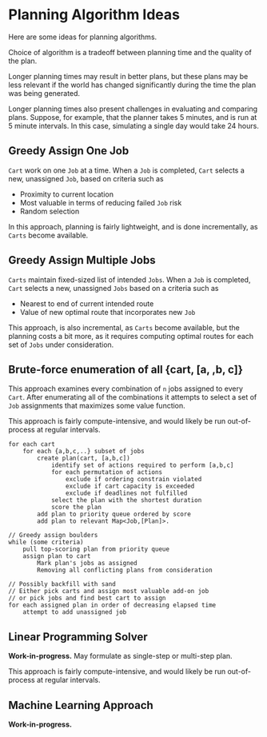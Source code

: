 # Planning Algorithm Ideas

Here are some ideas for planning algorithms.

Choice of algorithm is a tradeoff between planning time and the quality of the plan.

Longer planning times may result in better plans, but these plans may be less relevant if the world has changed significantly during the time the plan was being generated.

Longer planning times also present challenges in evaluating and comparing plans. Suppose, for example, that the planner takes 5 minutes, and is run at 5 minute intervals. In this case, simulating a single day would take 24 hours.

## Greedy Assign One Job
`Cart` work on one `Job` at a time. When a `Job` is completed, `Cart` selects a new, unassigned `Job`, based on criteria such as
* Proximity to current location
* Most valuable in terms of reducing failed `Job` risk
* Random selection

In this approach, planning is fairly lightweight, and is done incrementally, as `Carts` become available.

## Greedy Assign Multiple Jobs
`Carts` maintain fixed-sized list of intended `Jobs`. When a `Job` is completed, `Cart` selects a new, unassigned `Jobs` based on a criteria such as
* Nearest to end of current intended route
* Value of new optimal route that incorporates new `Job`

This approach, is also incremental, as `Carts` become available, but the planning costs a bit more, as it requires computing optimal routes for each set of `Jobs` under consideration.

## Brute-force enumeration of all {cart, [a, ,b, c]}
This approach examines every combination of `n` jobs assigned to every `Cart`. After enumerating all of the combinations it attempts to select a set of `Job` assignments that maximizes some value function. 

This approach is fairly compute-intensive, and would likely be run out-of-process at regular intervals.

~~~
for each cart
    for each {a,b,c,..} subset of jobs
        create plan(cart, [a,b,c])
            identify set of actions required to perform [a,b,c]
            for each permutation of actions
                exclude if ordering constrain violated
                exclude if cart capacity is exceeded
                exclude if deadlines not fulfilled
            select the plan with the shortest duration
            score the plan
        add plan to priority queue ordered by score
        add plan to relevant Map<Job,[Plan]>.

// Greedy assign boulders
while (some criteria)
    pull top-scoring plan from priority queue
    assign plan to cart
        Mark plan's jobs as assigned
        Removing all conflicting plans from consideration

// Possibly backfill with sand
// Either pick carts and assign most valuable add-on job
// or pick jobs and find best cart to assign
for each assigned plan in order of decreasing elapsed time
    attempt to add unassigned job
~~~

## Linear Programming Solver

**Work-in-progress.** May formulate as single-step or multi-step plan.

This approach is fairly compute-intensive, and would likely be run out-of-process at regular intervals.

## Machine Learning Approach

**Work-in-progress.**
